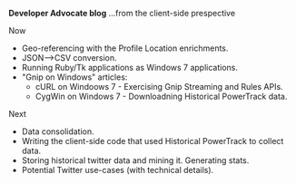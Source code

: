 __Developer Advocate blog__ ...from the client-side prespective

Now
- Geo-referencing with the Profile Location enrichments. 
- JSON-->CSV conversion.
- Running Ruby/Tk applications as Windows 7 applications. 
- "Gnip on Windows" articles:
     - cURL on Windoows 7 - Exercising Gnip Streaming and Rules APIs.
     - CygWin on Windows 7 - Downloadning Historical PowerTrack data.


Next
- Data consolidation.
- Writing the client-side code that used Historical PowerTrack to collect data.
- Storing historical twitter data and mining it.  Generating stats.  
- Potential Twitter use-cases (with technical details).
